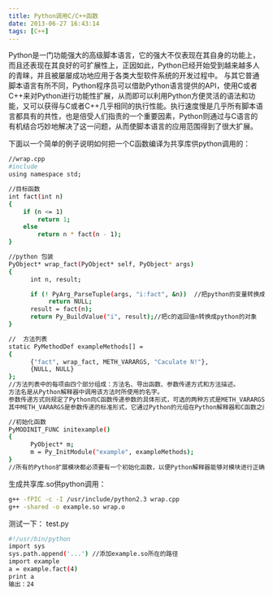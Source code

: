 ```yaml
---
title: Python调用C/C++函数
date: 2013-06-27 16:43:14
tags: [C++]
---
```

Python是一门功能强大的高级脚本语言，它的强大不仅表现在其自身的功能上，而且还表现在其良好的可扩展性上，正因如此，Python已经开始受到越来越多人的青睐，并且被屡屡成功地应用于各类大型软件系统的开发过程中。
与其它普通脚本语言有所不同，Python程序员可以借助Python语言提供的API，使用C或者C++来对Python进行功能性扩展，从而即可以利用Python方便灵活的语法和功能，又可以获得与C或者C++几乎相同的执行性能。执行速度慢是几乎所有脚本语言都具有的共性，也是倍受人们指责的一个重要因素，Python则通过与C语言的有机结合巧妙地解决了这一问题，从而使脚本语言的应用范围得到了很大扩展。
<!--more-->
下面以一个简单的例子说明如何把一个C函数编译为共享库供python调用的：
```bash
//wrap.cpp
#include
using namespace std;

//目标函数
int fact(int n)
{
    if (n <= 1)
        return 1;
    else
        return n * fact(n - 1);
}

//python 包装
PyObject* wrap_fact(PyObject* self, PyObject* args)
{
      int n, result;

      if (! PyArg_ParseTuple(args, "i:fact", &n))  //把python的变量转换成c的变量
           return NULL;
      result = fact(n);
      return Py_BuildValue("i", result);//把c的返回值n转换成python的对象
}

//  方法列表
static PyMethodDef exampleMethods[] =
{
      {"fact", wrap_fact, METH_VARARGS, "Caculate N!"},
      {NULL, NULL}
};
//方法列表中的每项由四个部分组成：方法名、导出函数、参数传递方式和方法描述。
方法名是从Python解释器中调用该方法时所使用的名字。
参数传递方式则规定了Python向C函数传递参数的具体形式，可选的两种方式是METH_VARARGS和METH_KEYWORDS，
其中METH_VARARGS是参数传递的标准形式，它通过Python的元组在Python解释器和C函数之间传递参数，若采用METH_KEYWORD方式，则Python解释器和C函数之间将通过Python的字典类型在两者之间进行参数传递。

//初始化函数
PyMODINIT_FUNC initexample()
{
      PyObject* m;
      m = Py_InitModule("example", exampleMethods);
}
//所有的Python扩展模块都必须要有一个初始化函数，以便Python解释器能够对模块进行正确的初始化。Python解释器规定所有的初始化函数的函数名都必须以init开头，并加上模块的名字。对于模块example来说，则相应的初始化函数为
```
生成共享库.so供python调用：
```bash
g++ -fPIC -c -I /usr/include/python2.3 wrap.cpp
g++ -shared -o example.so wrap.o
```
测试一下：
test.py
```bash
#!/usr/bin/python
import sys
sys.path.append('...') //添加example.so所在的路径
import example
a = example.fact(4)
print a
输出：24
```